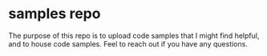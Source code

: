 # samples repo
The purpose of this repo is to upload code samples that I might find helpful, and to house code samples. Feel to reach out
if you have any questions. 

